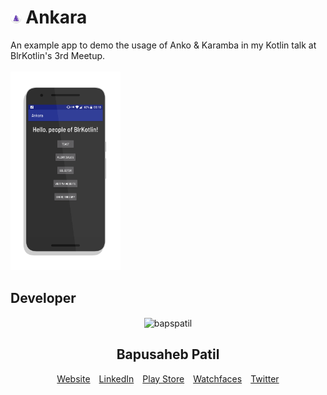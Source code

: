 # <img src="./design/app_logo.png" width="3.5%" height="3.5%"> Ankara

An example app to demo the usage of Anko & Karamba in my Kotlin talk at BlrKotlin's 3rd Meetup.
</br></br>
<img src="./screenshots/screen0.png" width="35%">
</br>
## Developer
<center><img src="https://raw.githubusercontent.com/bapspatil/bapspatil.github.io/master/bapspatil.png" alt="bapspatil" align="center"
                        width="30%">
<h2>Bapusaheb Patil</h2></center>
<center>
<a href="https://bapspatil.com">Website</a>&emsp;<a href="https://linkedin.com/in/bapspatil">LinkedIn</a>&emsp;<a href="https://bit.do/bapsapps">Play Store</a>&emsp;<a href="https://bit.do/bapswat">Watchfaces</a>&emsp;<a href="https://twitter.com/baps_patil">Twitter</a>
